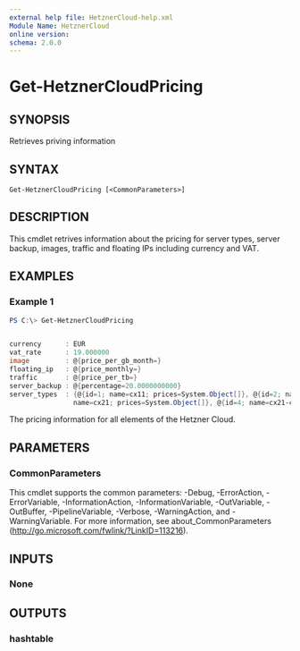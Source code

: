 ```yaml
---
external help file: HetznerCloud-help.xml
Module Name: HetznerCloud
online version:
schema: 2.0.0
---
```

# Get-HetznerCloudPricing

## SYNOPSIS

Retrieves priving information

## SYNTAX

```
Get-HetznerCloudPricing [<CommonParameters>]
```

## DESCRIPTION

This cmdlet retrives information about the pricing for server types, server backup, images, traffic and floating IPs including currency and VAT.

## EXAMPLES

### Example 1

```powershell
PS C:\> Get-HetznerCloudPricing


currency      : EUR
vat_rate      : 19.000000
image         : @{price_per_gb_month=}
floating_ip   : @{price_monthly=}
traffic       : @{price_per_tb=}
server_backup : @{percentage=20.0000000000}
server_types  : {@{id=1; name=cx11; prices=System.Object[]}, @{id=2; name=cx11-ceph; prices=System.Object[]}, @{id=3;
                name=cx21; prices=System.Object[]}, @{id=4; name=cx21-ceph; prices=System.Object[]}...}
```

The pricing information for all elements of the Hetzner Cloud.

## PARAMETERS

### CommonParameters

This cmdlet supports the common parameters: -Debug, -ErrorAction, -ErrorVariable, -InformationAction, -InformationVariable, -OutVariable, -OutBuffer, -PipelineVariable, -Verbose, -WarningAction, and -WarningVariable.
For more information, see about_CommonParameters (http://go.microsoft.com/fwlink/?LinkID=113216).

## INPUTS

### None

## OUTPUTS

### hashtable
